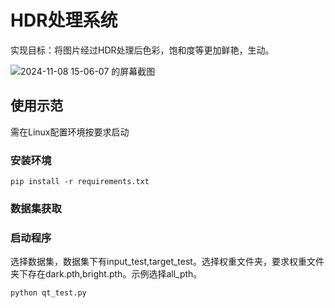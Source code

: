 # HDR处理系统
  实现目标：将图片经过HDR处理后色彩，饱和度等更加鲜艳，生动。
  
  ![2024-11-08 15-06-07 的屏幕截图](https://github.com/user-attachments/assets/91922739-f80d-4d69-a85a-8c7b3fb3949f)
## 使用示范
需在Linux配置环境按要求启动 
### 安装环境
```
pip install -r requirements.txt
```
### 数据集获取

### 启动程序
选择数据集，数据集下有input_test,target_test。选择权重文件夹，要求权重文件夹下存在dark.pth,bright.pth。示例选择all_pth。
```
python qt_test.py
```


